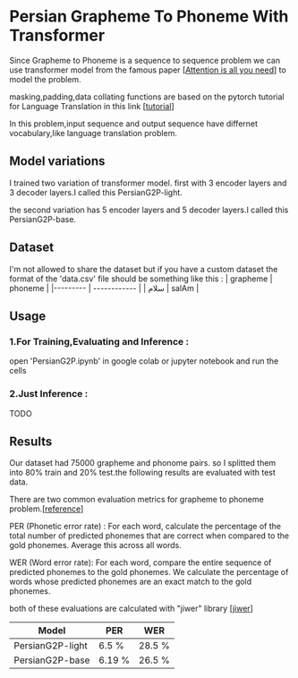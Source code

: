 # Persian Grapheme To Phoneme With Transformer

Since Grapheme to Phoneme is a sequence to sequence problem we can use transformer model from the famous paper [[Attention is all you need](https://arxiv.org/abs/1706.03762)] to model the problem.

masking,padding,data collating functions are based on the pytorch tutorial for Language Translation in this link [[tutorial](https://pytorch.org/tutorials/beginner/translation_transformer.html)]

In this problem,input sequence and output sequence have differnet vocabulary,like language translation problem.


## Model variations
I trained two variation of transformer model. first with 3 encoder layers and 3 decoder layers.I called this PersianG2P-light.

the second variation has 5 encoder layers and 5 decoder layers.I called this PersianG2P-base.

## Dataset
I'm not allowed to share the dataset but if you have a custom dataset the format of the 'data.csv' file should be something like this :
| grapheme   | phoneme          |
|---------  | ------------      |
| سلام       |  salAm           |


## Usage

 


### 1.For Training,Evaluating and Inference :
open 'PersianG2P.ipynb' in google colab or jupyter notebook and run the cells

### 2.Just Inference :
TODO


## Results
Our dataset had 75000 grapheme and phonome pairs. so I splitted them into 80% train and 20% test.the following results are evaluated with test data.

There are two common evaluation metrics for grapheme to phoneme problem.[[reference](https://github.com/CiscoDevNet/g2p_seq2seq_pytorch)]

PER (Phonetic error rate) : For each word, calculate the percentage of the total number of predicted phonemes that are correct when compared to the gold phonemes. Average this across all words.

WER (Word error rate): For each word, compare the entire sequence of predicted phonemes to the gold phonemes. We calculate the percentage of words whose predicted phonemes are an exact match to the gold phonemes.

both of these evaluations are calculated with "jiwer" library [[jiwer](https://github.com/jitsi/jiwer)]

 
| Model                  |  PER              |       WER        |  
|---------               | ------------      |  ------------    |
| PersianG2P-light       |  6.5 %            |     28.5 %       |
| PersianG2P-base        |  6.19 %           |     26.5 %       |
